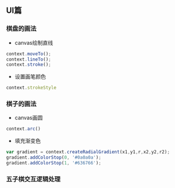 ## UI篇

### 棋盘的画法
- canvas绘制直线

```javascript
context.moveTo();
context.lineTo();
context.stroke();
```

- 设置画笔颜色

```javascript
context.strokeStyle
```

### 棋子的画法
- canvas画圆

```javascript
context.arc()
```

- 填充渐变色

```javascript
var gradient = context.createRadialGradient(x1,y1,r,x2,y2,r2);
gradient.addColorStop(0, '#0a0a0a');
gradient.addColorStop(1, '#636766');
```

### 五子棋交互逻辑处理